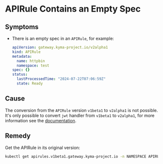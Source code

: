 # APIRule Contains an Empty Spec

## Symptoms

- There is an empty spec in an `APIRule`, for example:
  ```yaml
  apiVersion: gateway.kyma-project.io/v2alpha1
  kind: APIRule
  metadata:
    name: httpbin
    namespace: test
  spec: {}
  status:
    lastProcessedTime: "2024-07-22T07:06:59Z"
    state: Ready
  ```

## Cause

The conversion from the `APIRule` version `v1beta1` to `v2alpha1` is not possible. It's only possible to convert `jwt` handler from `v1beta1` to `v2alpha1`, for more information see the [documentation](https://github.com/kyma-project/api-gateway/blob/main/docs/user/custom-resources/apirule/v2alpha1/04-60-apirule-migration.md).

## Remedy

Get the APIRule in its original version:
  ```bash
  kubectl get apirules.v1beta1.gateway.kyma-project.io -n NAMESPACE APIRULENAME -oyaml
  ```
